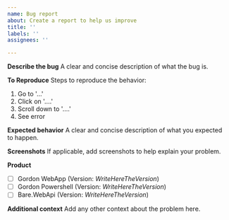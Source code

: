 ```yaml
---
name: Bug report
about: Create a report to help us improve
title: ''
labels: ''
assignees: ''

---
```


**Describe the bug**
A clear and concise description of what the bug is.

**To Reproduce**
Steps to reproduce the behavior:
1. Go to '...'
2. Click on '....'
3. Scroll down to '....'
4. See error

**Expected behavior**
A clear and concise description of what you expected to happen.

**Screenshots**
If applicable, add screenshots to help explain your problem.

**Product**
- [ ] Gordon WebApp (Version: _WriteHereTheVersion_)
- [ ] Gordon Powershell (Version: _WriteHereTheVersion_)
- [ ] Bare.WebApi (Version: _WriteHereTheVersion_)

**Additional context**
Add any other context about the problem here.

